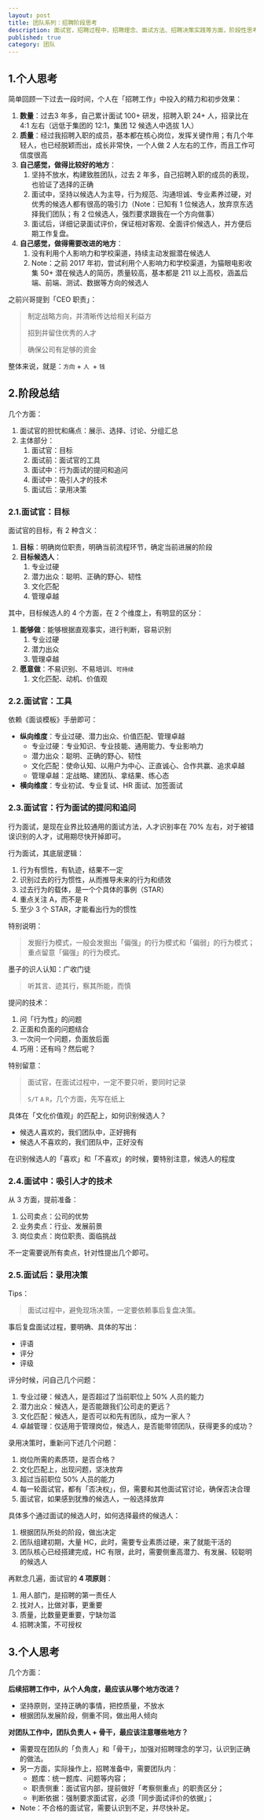```yaml
---
layout: post
title: 团队系列：招聘阶段思考
description: 面试官，招聘过程中，招聘理念、面试方法、招聘决策实践等方面，阶段性思考
published: true
category: 团队
---
```



## 1.个人思考

简单回顾一下过去一段时间，个人在「招聘工作」中投入的精力和初步效果：

1. **数量**：过去3 年多，自己累计面试 100+ 研发，招聘入职 24+ 人，招录比在 4:1 左右（远低于集团的 12:1，集团 12 候选人中选拔 1人）
1. **质量**：经过我招聘入职的成员，基本都在核心岗位，发挥关键作用；有几个年轻人，也已经脱颖而出，成长非常快，一个人做 2 人左右的工作，而且工作可信度很高
1. **自己感觉，做得比较好的地方**：
	1. 坚持不放水，构建致胜团队，过去 2 年多，自己招聘入职的成员的表现，也验证了选择的正确
	1. 面试中，坚持以候选人为主导，行为规范、沟通坦诚、专业素养过硬，对优秀的候选人都有很高的吸引力（Note：已知有 1 位候选人，放弃京东选择我们团队；有 2 位候选人，强烈要求跟我在一个方向做事）
	1. 面试后，详细记录面试评价，保证相对客观、全面评价候选人，并方便后期工作复盘。
1. **自己感觉，做得需要改进的地方**：
	1. 没有利用个人影响力和学校渠道，持续主动发掘潜在候选人
	1. Note：之前 2017 年初，尝试利用个人影响力和学校渠道，为猫眼电影收集 50+ 潜在候选人的简历，质量较高，基本都是 211 以上高校，涵盖后端、前端、测试、数据等方向的候选人


之前兴哥提到「CEO 职责」：

> 制定战略方向，并清晰传达给相关利益方
> 
> 招到并留住优秀的人才
> 
> 确保公司有足够的资金

整体来说，就是：`方向` + `人 `+ `钱`

## 2.阶段总结

几个方面：

1. 面试官的担忧和痛点：展示、选择、讨论、分组汇总
1. 主体部分：
	1. 面试官：目标
	1. 面试前：面试官的工具
	1. 面试中：行为面试的提问和追问
	1. 面试中：吸引人才的技术
	1. 面试后：录用决策

### 2.1.面试官：目标

面试官的目标，有 2 种含义：

1. **目标**：明确岗位职责，明确当前流程环节，确定当前进展的阶段
1. **目标候选人**：
	1. 专业过硬
	1. 潜力出众：聪明、正确的野心、韧性
	1. 文化匹配
	1. 管理卓越

其中，目标候选人的 4 个方面，在 2 个维度上，有明显的区分：

1. **能够做**：能够根据直观事实，进行判断，容易识别
	1. 专业过硬
	1. 潜力出众
	1. 管理卓越
1. **愿意做**：不易识别、不易培训、`可持续`
	1. 文化匹配、动机、价值观

### 2.2.面试官：工具

依赖《面谈模板》手册即可：

* **纵向维度**：专业过硬、潜力出众、价值匹配、管理卓越
	* 专业过硬：专业知识、专业技能、通用能力、专业影响力
	* 潜力出众：聪明、正确的野心、韧性
	* 文化匹配：使命认知、以用户为中心、正直诚心、合作共赢、追求卓越
	* 管理卓越：定战略、建团队、拿结果、练心态
* **横向维度**：专业初试、专业复试、HR 面试、加签面试

### 2.3.面试官：行为面试的提问和追问

行为面试，是现在业界比较通用的面试方法，人才识别率在 70% 左右，对于被错误识别的人才，试用期尽快开掉即可。

行为面试，其底层逻辑：

1. 行为有惯性，有轨迹，结果不一定
1. 识别过去的行为惯性，从而推导未来的行为和绩效
1. 过去行为的载体，是一个个具体的事例（STAR）
1. 重点关注 A，而不是 R
1. 至少 3 个 STAR，才能看出行为的惯性

特别说明：

> 发掘行为模式，一般会发掘出「偏强」的行为模式和「偏弱」的行为模式；重点留意「偏强」的行为模式。

墨子的识人认知：广收门徒

> 听其言、迹其行，察其所能，而慎

提问的技术：

1. 问「行为性」的问题
1. 正面和负面的问题结合
1. 一次问一个问题，负面放后面
1. 巧用：还有吗？然后呢？

特别留意：

> 面试官，在面试过程中，一定不要只听，要同时记录
> 
> `S/T` `A` `R`，几个方面，先写在纸上

具体在「文化价值观」的匹配上，如何识别候选人？

* 候选人喜欢的，我们团队中，正好拥有
* 候选人不喜欢的，我们团队中，正好没有

在识别候选人的「喜欢」和「不喜欢」的时候，要特别注意，候选人的程度

### 2.4.面试中：吸引人才的技术

从 3 方面，提前准备：

1. 公司卖点：公司的优势
1. 业务卖点：行业、发展前景
1. 岗位卖点：岗位职责、面临挑战

不一定需要说所有卖点，针对性提出几个即可。

### 2.5.面试后：录用决策

Tips：

> 面试过程中，避免现场决策，一定要依赖事后复盘决策。

事后复盘面试过程，要明确、具体的写出：

* 评语
* 评分
* 评级

评分时候，问自己几个问题：

1. 专业过硬：候选人，是否超过了当前职位上 50% 人员的能力
1. 潜力出众：候选人，是否能跟我们公司走的更远？
1. 文化匹配：候选人，是否可以和先有团队，成为一家人？
1. 卓越管理：仅适用于管理岗位，候选人，是否能带领团队，获得更多的成功？

录用决策时，重新问下述几个问题：

1. 岗位所需的素质项，是否合格？
1. 文化匹配上，出现问题，坚决放弃
1. 超过当前职位 50% 人员的能力
1. 每一轮面试官，都有「否决权」，但，需要和其他面试官讨论，确保否决合理
1. 面试官，如果感到犹豫的候选人，一般选择放弃

具体多个通过面试的候选人时，如何选择最终的候选人：

1. 根据团队所处的阶段，做出决定
1. 团队组建初期，大量 HC，此时，需要专业素质过硬，来了就能干活的
1. 团队核心已经搭建完成，HC 有限，此时，需要侧重高潜力、有发展、较聪明的候选人

再默念几遍，面试官的 **4 项原则**：

1. 用人部门，是招聘的第一责任人
1. 找对人，比做对事，更重要
1. 质量，比数量更重要，宁缺勿滥
1. 招聘决策，不可授权

## 3.个人思考

几个方面：

**后续招聘工作中，从个人角度，最应该从哪个地方改进？**

* 坚持原则，坚持正确的事情，把控质量，不放水
* 根据团队发展阶段，侧重不同，做出用人倾向

**对团队工作中，团队负责人 + 骨干，最应该注意哪些地方？**

* 需要现在团队的「负责人」和「骨干」，加强对招聘理念的学习，认识到正确的做法。
* 另一方面，实际操作上，招聘准备中，需要团队内：
	* 题库：统一题库、问题等内容；
	* 职责侧重：面试官内部，提前做好「考察侧重点」的职责区分；
	* 判断依据：强制要求面试官，必须「同步面试评价的依据」；
* Note：不合格的面试官，需要认识到不足，并尽快补足。









[NingG]:    http://ningg.github.com  "NingG"